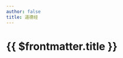 ```yaml
---
author: false
title: 道德经
---
```


# {{ $frontmatter.title }}

<Article :info="{
daodejing:true,
}"></Article>
